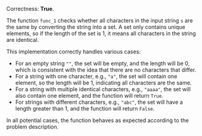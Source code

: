 Correctness: **True**.

The function `func_1` checks whether all characters in the input string `s` are the same by converting the string into a set. A set only contains unique elements, so if the length of the set is 1, it means all characters in the string are identical. 

This implementation correctly handles various cases:
- For an empty string `""`, the set will be empty, and the length will be 0, which is consistent with the idea that there are no characters that differ.
- For a string with one character, e.g., `"a"`, the set will contain one element, so the length will be 1, indicating all characters are the same.
- For a string with multiple identical characters, e.g., `"aaaa"`, the set will also contain one element, and the function will return `True`.
- For strings with different characters, e.g., `"abc"`, the set will have a length greater than 1, and the function will return `False`.

In all potential cases, the function behaves as expected according to the problem description.